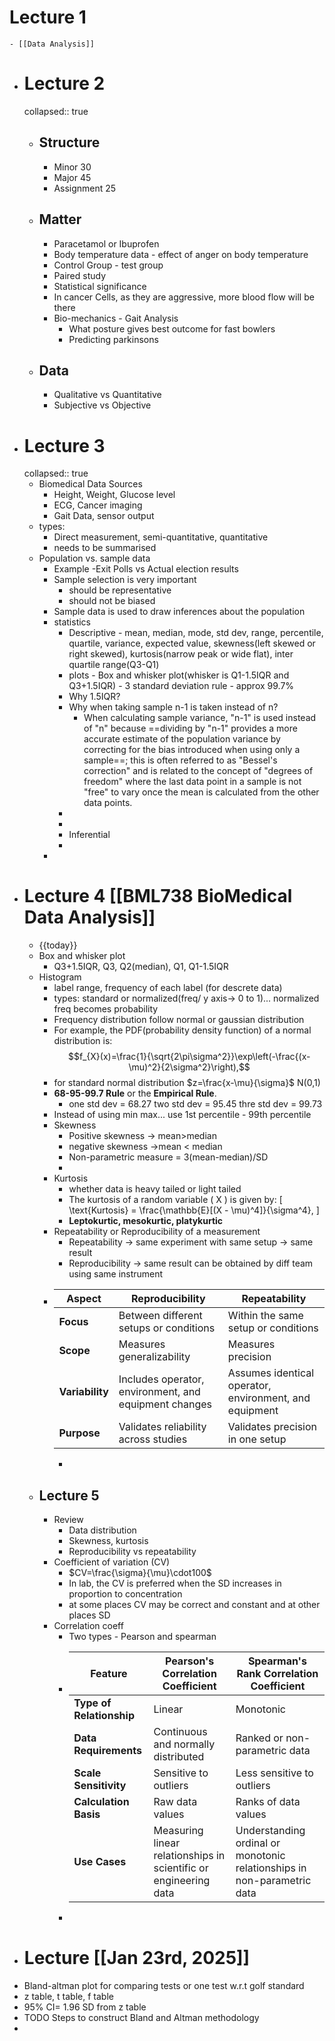 # Lecture 1
	- [[Data Analysis]]
- # Lecture 2
  collapsed:: true
	- ## Structure
		- Minor 30
		- Major 45
		- Assignment 25
	- ## Matter
		- Paracetamol or Ibuprofen
		- Body temperature data - effect of anger on body temperature
		- Control Group - test group
		- Paired study
		- Statistical significance
		- In cancer Cells, as they are aggressive, more blood flow will be there
		- Bio-mechanics - Gait Analysis
			- What posture gives best outcome for fast bowlers
			- Predicting parkinsons
	- ## Data
		- Qualitative vs Quantitative
		- Subjective vs Objective
- # Lecture 3
  collapsed:: true
	- Biomedical Data Sources
		- Height, Weight, Glucose level
		- ECG, Cancer imaging
		- Gait Data, sensor output
	- types:
		- Direct measurement, semi-quantitative, quantitative
		- needs to be summarised
	- Population vs. sample data
		- Example -Exit Polls vs Actual election results
		- Sample selection is very important
			- should be representative
			- should not be biased
		- Sample data is used to draw inferences about the population
		- statistics
			- Descriptive - mean, median, mode, std dev, range, percentile, quartile, variance, expected value, skewness(left skewed or right skewed), kurtosis(narrow peak or wide flat), inter quartile range(Q3-Q1)
			- plots - Box and whisker plot(whisker is Q1-1.5IQR and Q3+1.5IQR) - 3 standard deviation rule - approx 99.7%
			- Why 1.5IQR?
			- Why when taking sample n-1 is taken instead of n?
				- When calculating sample variance, "n-1" is used instead of "n" because ==dividing
				   by "n-1" provides a more accurate estimate of the population variance 
				  by correcting for the bias introduced when using only a sample==; this
				   is often referred to as "Bessel's correction" and is related to the 
				  concept of "degrees of freedom" where the last data point in a sample is
				   not "free" to vary once the mean is calculated from the other data 
				  points.
			-
			-
			- Inferential
			-
		-
- # Lecture 4 [[BML738 BioMedical Data Analysis]]
	- {{today}}
	- Box and whisker plot
		- Q3+1.5IQR, Q3, Q2(median), Q1, Q1-1.5IQR
	- Histogram
		- label range, frequency of each label (for descrete data)
		- types: standard or normalized(freq/ y axis-> 0 to 1)... normalized freq becomes probability
		- Frequency distribution follow normal or gaussian distribution
		- For example, the PDF(probability density function) of a normal distribution is:
		  $$f_{X}(x)=\frac{1}{\sqrt{2\pi\sigma^2}}\exp\left(-\frac{(x-\mu)^2}{2\sigma^2}\right),$$
		- for standard normal distribution $z=\frac{x-\mu}{\sigma}$  N(0,1)
		- **68-95-99.7 Rule** or the **Empirical Rule**.
			- one std dev = 68.27
			  two std dev = 95.45
			  thre std dev = 99.73
		- Instead of using min max... use 1st percentile - 99th percentile
		- Skewness
			- Positive skewness -> mean>median
			- negative skewness ->mean < median
			- Non-parametric measure = 3(mean-median)/SD
			-
		- Kurtosis
			- whether data is heavy tailed or light tailed
			- The kurtosis of a random variable \( X \) is given by:
			  \[
			  \text{Kurtosis} = \frac{\mathbb{E}[(X - \mu)^4]}{\sigma^4},
			  \]
			- **Leptokurtic, mesokurtic, platykurtic**
		- Repeatability or Reproducibility of a measurement
			- Repeatability -> same experiment with same setup -> same result
			- Reproducibility -> same result can be obtained by diff team using same instrument
		- | **Aspect**         | **Reproducibility**                         | **Repeatability**                         |
		  |---------------------|---------------------------------------------|-------------------------------------------|
		  | **Focus**          | Between different setups or conditions      | Within the same setup or conditions       |
		  | **Scope**          | Measures generalizability                  | Measures precision                        |
		  | **Variability**    | Includes operator, environment, and equipment changes | Assumes identical operator, environment, and equipment |
		  | **Purpose**        | Validates reliability across studies        | Validates precision in one setup          |
			-
	- ## Lecture 5
		- Review
			- Data distribution
			- Skewness, kurtosis
			- Reproducibility vs repeatability
		- Coefficient of variation (CV)
			- $CV=\frac{\sigma}{\mu}\cdot100$
			- In lab, the CV is preferred when the SD increases in proportion to concentration
			- at some places CV may be correct and constant and at other places SD
		- Correlation coeff
			- Two types - Pearson and spearman
			- | Feature                          | Pearson's Correlation Coefficient | Spearman's Rank Correlation Coefficient |
			  |----------------------------------|------------------------------------|-----------------------------------------|
			  | **Type of Relationship**         | Linear                           | Monotonic                              |
			  | **Data Requirements**            | Continuous and normally distributed | Ranked or non-parametric data          |
			  | **Scale Sensitivity**            | Sensitive to outliers            | Less sensitive to outliers             |
			  | **Calculation Basis**            | Raw data values                  | Ranks of data values                   |
			  | **Use Cases**                    | Measuring linear relationships in scientific or engineering data | Understanding ordinal or monotonic relationships in non-parametric data |
			-
- # Lecture [[Jan 23rd, 2025]]
- Bland-altman plot for comparing tests or one test w.r.t golf standard
- z table, t table, f table
- 95% CI= 1.96 SD from z table
- TODO Steps to construct Bland and Altman methodology
-